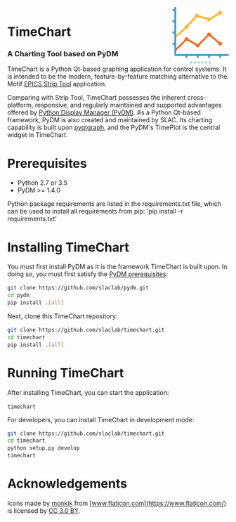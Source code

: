 <img src="timechart_launcher/icons/charts_128.png" width="128" height="128" align="right"/>
  <h1>TimeChart</h1>
  <h3>A Charting Tool based on PyDM</h3>
</p>

TimeChart is a Python Qt-based graphing application for control systems.
It is intended to be the modern, feature-by-feature matching alternative
to the Motif [EPICS Strip Tool](https://epics.anl.gov/extensions/StripTool/ "EPICS Strip Tool") application.

Comparing with Strip Tool, TimeChart possesses the inherent cross-platform,
responsive, and regularly maintained and supported advantages offered by
[Python Display Manager (PyDM)](https://github.com/slaclab/pydm "PyDM").
As a Python Qt-based framework, PyDM is also created and maintained by SLAC.
Its charting capability is built upon [pyqtgraph](http://pyqtgraph.org/ "PyQtGraph"),
and the PyDM's TimePlot is the central widget in TimeChart.

# Prerequisites
* Python 2.7 or 3.5
* PyDM >= 1.4.0

Python package requirements are listed in the requirements.txt file, which can
be used to install all requirements from pip: 'pip install -r requirements.txt'

# Installing TimeChart
You must first install PyDM as it is the framework TimeChart is built upon.
In doing so, you must first satisfy the [PyDM prerequisites](https://github.com/slaclab/pydm/blob/master/requirements.txt, "PyDM Requirements"):
 
```sh
git clone https://github.com/slaclab/pydm.git
cd pydm
pip install .[all]
```

Next, clone this TimeChart repository:

```sh
git clone https://github.com/slaclab/timechart.git
cd timechart
pip install .[all]
```

# Running TimeChart
After installing TimeChart, you can start the application:

```timechart```

For developers, you can install TimeChart in development mode:

```sh
git clone https://github.com/slaclab/timechart.git
cd timechart
python setup.py develop
timechart
```

# Acknowledgements

Icons made by [monkik](https://www.flaticon.com/authors/monkik) from [www.flaticon.com](https://www.flaticon.com/) is licensed by [CC 3.0 BY](http://creativecommons.org/licenses/by/3.0/).
